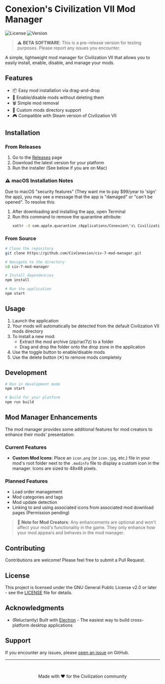 # Conexion's Civilization VII Mod Manager

![License](https://img.shields.io/github/license/CivConexion/civ-7-mod-manager)
![Version](https://img.shields.io/github/v/release/CivConexion/civ-7-mod-manager?include_prereleases&label=version)

> ⚠️ **BETA SOFTWARE**: This is a pre-release version for testing purposes. Please report any issues you encounter.

A simple, lightweight mod manager for Civilization VII that allows you to easily install, enable, disable, and manage your mods.

## Features

- 📦 Easy mod installation via drag-and-drop
- 🔄 Enable/disable mods without deleting them
- 🗑️ Simple mod removal
- 📂 Custom mods directory support
- 🎮 Compatible with Steam version of Civilization VII

## Installation

### From Releases
1. Go to the [Releases](https://github.com/CivConexion/civ-7-mod-manager/releases) page
2. Download the latest version for your platform
3. Run the installer (See below if you are on Mac)

### ⚠️ macOS Installation Notes
Due to macOS "security features" (They want me to pay $99/year to 'sign' the app), you may see a message that the app is "damaged" or "can't be opened". To resolve this:

1. After downloading and installing the app, open Terminal
2. Run this command to remove the quarantine attribute:
   ```bash
   xattr -d com.apple.quarantine /Applications/Conexion\'s\ Civilization\ VII\ Mod\ Manager.app
   ```

### From Source
```bash
# Clone the repository
git clone https://github.com/CivConexion/civ-7-mod-manager.git

# Navigate to the directory
cd civ-7-mod-manager

# Install dependencies
npm install

# Run the application
npm start
```

## Usage

1. Launch the application
2. Your mods will automatically be detected from the default Civilization VII mods directory
3. To install a new mod:
   - Extract the mod archive (zip/rar/7z) to a folder
   - Drag and drop the folder onto the drop zone in the application
4. Use the toggle button to enable/disable mods
5. Use the delete button (✕) to remove mods completely

## Development

```bash
# Run in development mode
npm start

# Build for your platform
npm run build
```

## Mod Manager Enhancements

The mod manager provides some additional features for mod creators to enhance their mods' presentation:

### Current Features
- **Custom Mod Icons**: Place an `icon.png` (or `icon.jpg`, etc.) file in your mod's root folder next to the `.modinfo` file to display a custom icon in the manager. Icons are sized to 48x48 pixels.

### Planned Features
- Load order management
- Mod categories and tags
- Mod update detection
- Linking to and using associated icons from associated mod download pages (Permission pending)

> 📝 **Note for Mod Creators**: Any enhancements are optional and won't affect your mod's functionality in the game. They only enhance how your mod appears and behaves in the mod manager.

## Contributing

Contributions are welcome! Please feel free to submit a Pull Request.

## License

This project is licensed under the GNU General Public License v2.0 or later - see the [LICENSE](LICENSE) file for details.

## Acknowledgments

- (Reluctantly) Built with [Electron](https://www.electronjs.org/) - The easiest way to build cross-platform desktop applications

## Support

If you encounter any issues, please [open an issue](https://github.com/CivConexion/civ-7-mod-manager/issues) on GitHub.

---

<br/>
<p align="center">Made with ❤️ for the Civilization community</p>